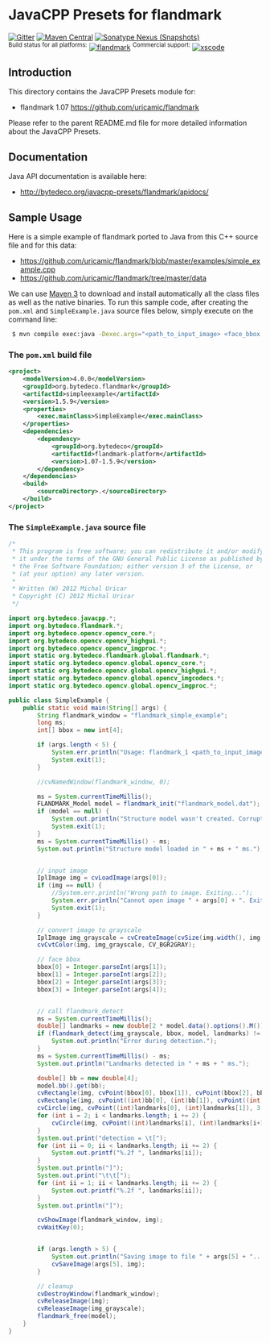 # JavaCPP Presets for flandmark

[![Gitter](https://badges.gitter.im/bytedeco/javacpp.svg)](https://gitter.im/bytedeco/javacpp) [![Maven Central](https://maven-badges.herokuapp.com/maven-central/org.bytedeco/opencv/badge.svg)](https://maven-badges.herokuapp.com/maven-central/org.bytedeco/flandmark) [![Sonatype Nexus (Snapshots)](https://img.shields.io/nexus/s/https/oss.sonatype.org/org.bytedeco/flandmark.svg)](http://bytedeco.org/builds/)  
<sup>Build status for all platforms:</sup> [![flandmark](https://github.com/bytedeco/javacpp-presets/workflows/flandmark/badge.svg)](https://github.com/bytedeco/javacpp-presets/actions?query=workflow%3Aflandmark) <sup>Commercial support:</sup> [![xscode](https://img.shields.io/badge/Available%20on-xs%3Acode-blue?style=?style=plastic&logo=appveyor&logo=data:image/png;base64,iVBORw0KGgoAAAANSUhEUgAAAEAAAABACAMAAACdt4HsAAAAGXRFWHRTb2Z0d2FyZQBBZG9iZSBJbWFnZVJlYWR5ccllPAAAAAZQTFRF////////VXz1bAAAAAJ0Uk5T/wDltzBKAAAAlUlEQVR42uzXSwqAMAwE0Mn9L+3Ggtgkk35QwcnSJo9S+yGwM9DCooCbgn4YrJ4CIPUcQF7/XSBbx2TEz4sAZ2q1RAECBAiYBlCtvwN+KiYAlG7UDGj59MViT9hOwEqAhYCtAsUZvL6I6W8c2wcbd+LIWSCHSTeSAAECngN4xxIDSK9f4B9t377Wd7H5Nt7/Xz8eAgwAvesLRjYYPuUAAAAASUVORK5CYII=)](https://xscode.com/bytedeco/javacpp-presets)

## Introduction

This directory contains the JavaCPP Presets module for:

-   flandmark 1.07 https://github.com/uricamic/flandmark

Please refer to the parent README.md file for more detailed information about the JavaCPP Presets.

## Documentation

Java API documentation is available here:

-   http://bytedeco.org/javacpp-presets/flandmark/apidocs/

## Sample Usage

Here is a simple example of flandmark ported to Java from this C++ source file and for this data:

-   https://github.com/uricamic/flandmark/blob/master/examples/simple_example.cpp
-   https://github.com/uricamic/flandmark/tree/master/data

We can use [Maven 3](http://maven.apache.org/) to download and install automatically all the class files as well as the native binaries. To run this sample code, after creating the `pom.xml` and `SimpleExample.java` source files below, simply execute on the command line:

```bash
 $ mvn compile exec:java -Dexec.args="<path_to_input_image> <face_bbox - 4int> [<path_to_output_image>]"
```

### The `pom.xml` build file

```xml
<project>
    <modelVersion>4.0.0</modelVersion>
    <groupId>org.bytedeco.flandmark</groupId>
    <artifactId>simpleexample</artifactId>
    <version>1.5.9</version>
    <properties>
        <exec.mainClass>SimpleExample</exec.mainClass>
    </properties>
    <dependencies>
        <dependency>
            <groupId>org.bytedeco</groupId>
            <artifactId>flandmark-platform</artifactId>
            <version>1.07-1.5.9</version>
        </dependency>
    </dependencies>
    <build>
        <sourceDirectory>.</sourceDirectory>
    </build>
</project>
```

### The `SimpleExample.java` source file

```java
/*
 * This program is free software; you can redistribute it and/or modify
 * it under the terms of the GNU General Public License as published by
 * the Free Software Foundation; either version 3 of the License, or
 * (at your option) any later version.
 *
 * Written (W) 2012 Michal Uricar
 * Copyright (C) 2012 Michal Uricar
 */

import org.bytedeco.javacpp.*;
import org.bytedeco.flandmark.*;
import org.bytedeco.opencv.opencv_core.*;
import org.bytedeco.opencv.opencv_highgui.*;
import org.bytedeco.opencv.opencv_imgproc.*;
import static org.bytedeco.flandmark.global.flandmark.*;
import static org.bytedeco.opencv.global.opencv_core.*;
import static org.bytedeco.opencv.global.opencv_highgui.*;
import static org.bytedeco.opencv.global.opencv_imgcodecs.*;
import static org.bytedeco.opencv.global.opencv_imgproc.*;

public class SimpleExample {
    public static void main(String[] args) {
        String flandmark_window = "flandmark_simple_example";
        long ms;
        int[] bbox = new int[4];

        if (args.length < 5) {
            System.err.println("Usage: flandmark_1 <path_to_input_image> <face_bbox - 4int> [<path_to_output_image>]");
            System.exit(1);
        }

        //cvNamedWindow(flandmark_window, 0);

        ms = System.currentTimeMillis();
        FLANDMARK_Model model = flandmark_init("flandmark_model.dat");
        if (model == null) {
            System.out.println("Structure model wasn't created. Corrupted file flandmark_model.dat?");
            System.exit(1);
        }
        ms = System.currentTimeMillis() - ms;
        System.out.println("Structure model loaded in " + ms + " ms.");


        // input image
        IplImage img = cvLoadImage(args[0]);
        if (img == null) {
            //System.err.println("Wrong path to image. Exiting...");
            System.err.println("Cannot open image " + args[0] + ". Exiting...");
            System.exit(1);
        }

        // convert image to grayscale
        IplImage img_grayscale = cvCreateImage(cvSize(img.width(), img.height()), IPL_DEPTH_8U, 1);
        cvCvtColor(img, img_grayscale, CV_BGR2GRAY);

        // face bbox
        bbox[0] = Integer.parseInt(args[1]);
        bbox[1] = Integer.parseInt(args[2]);
        bbox[2] = Integer.parseInt(args[3]);
        bbox[3] = Integer.parseInt(args[4]);


        // call flandmark_detect
        ms = System.currentTimeMillis();
        double[] landmarks = new double[2 * model.data().options().M()];
        if (flandmark_detect(img_grayscale, bbox, model, landmarks) != 0) {
            System.out.println("Error during detection.");
        }
        ms = System.currentTimeMillis() - ms;
        System.out.println("Landmarks detected in " + ms + " ms.");

        double[] bb = new double[4];
        model.bb().get(bb);
        cvRectangle(img, cvPoint(bbox[0], bbox[1]), cvPoint(bbox[2], bbox[3]), CV_RGB(255, 0, 0));
        cvRectangle(img, cvPoint((int)bb[0], (int)bb[1]), cvPoint((int)bb[2], (int)bb[3]), CV_RGB(0, 0, 255));
        cvCircle(img, cvPoint((int)landmarks[0], (int)landmarks[1]), 3, CV_RGB(0, 0, 255), CV_FILLED, 8, 0);
        for (int i = 2; i < landmarks.length; i += 2) {
            cvCircle(img, cvPoint((int)landmarks[i], (int)landmarks[i+1]), 3, CV_RGB(255, 0, 0), CV_FILLED, 8, 0);
        }
        System.out.print("detection = \t[");
        for (int ii = 0; ii < landmarks.length; ii += 2) {
            System.out.printf("%.2f ", landmarks[ii]);
        }
        System.out.println("]");
        System.out.print("\t\t[");
        for (int ii = 1; ii < landmarks.length; ii += 2) {
            System.out.printf("%.2f ", landmarks[ii]);
        }
        System.out.println("]");

        cvShowImage(flandmark_window, img);
        cvWaitKey(0);


        if (args.length > 5) {
            System.out.println("Saving image to file " + args[5] + "...");
            cvSaveImage(args[5], img);
        }

        // cleanup
        cvDestroyWindow(flandmark_window);
        cvReleaseImage(img);
        cvReleaseImage(img_grayscale);
        flandmark_free(model);
    }
}
```

